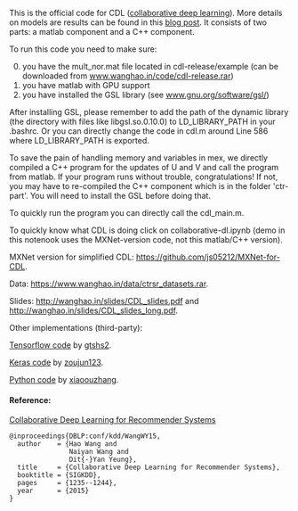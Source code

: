 This is the official code for CDL ([collaborative deep learning](http://wanghao.in/paper/KDD15_CDL.pdf)). More details on models are results can be found in this [blog post](http://wanghao.in/CDL.htm). It consists of two
parts: a matlab component and a C++ component.

To run this code you need to make sure:

0. you have the mult_nor.mat file located in cdl-release/example (can be downloaded from www.wanghao.in/code/cdl-release.rar)
1. you have matlab with GPU support
2. you have installed the GSL library (see www.gnu.org/software/gsl/)

After installing GSL, please remember to add the path of the dynamic library
(the directory with files like libgsl.so.0.10.0) to LD_LIBRARY_PATH in your
.bashrc. Or you can directly change the code in cdl.m around Line 586 where
LD_LIBRARY_PATH is exported.

To save the pain of handling memory and variables in mex, we directly
compiled a C++ program for the updates of U and V and call the program
from matlab. If your program runs without trouble, congratulations! If not,
you may have to re-compiled the C++ component which is in the folder
'ctr-part'. You will need to install the GSL before doing that. 

To quickly run the program you can directly call the cdl_main.m.

To quickly know what CDL is doing click on collaborative-dl.ipynb (demo in this notenook uses the MXNet-version code, not this matlab/C++ version).

MXNet version for simplified CDL: https://github.com/js05212/MXNet-for-CDL.

Data: https://www.wanghao.in/data/ctrsr_datasets.rar.

Slides: http://wanghao.in/slides/CDL_slides.pdf and http://wanghao.in/slides/CDL_slides_long.pdf.

Other implementations (third-party):

[Tensorflow code](https://github.com/gtshs2/Collaborative_Deep_Learning) by [gtshs2](https://github.com/gtshs2).

[Keras code](https://github.com/zoujun123/Keras-CDL) by [zoujun123](https://github.com/zoujun123).

[Python code](https://github.com/xiaoouzhang/Collaborative-Deep-Learning-for-Recommender-Systems) by [xiaoouzhang](https://github.com/xiaoouzhang).

#### Reference:
[Collaborative Deep Learning for Recommender Systems](http://wanghao.in/paper/KDD15_CDL.pdf)
```
@inproceedings{DBLP:conf/kdd/WangWY15,
  author    = {Hao Wang and
               Naiyan Wang and
               Dit{-}Yan Yeung},
  title     = {Collaborative Deep Learning for Recommender Systems},
  booktitle = {SIGKDD},
  pages     = {1235--1244},
  year      = {2015}
}

```
<br>
